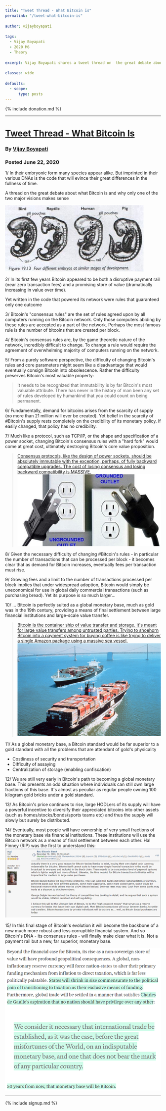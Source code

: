 ```yaml
---
title: "Tweet Thread - What Bitcoin is"
permalink: "/tweet-what-bitcoin-is"

author: vijayboyapati

tags:
  - Vijay Boyapati
  - 2020 M6
  - Theory

excerpt: Vijay Boyapati shares a tweet thread on  the great debate about what Bitcoin is and why only one of the two major visions makes sense. Posted June 22, 2020.

classes: wide

defaults:
  - scope:
      type: posts
---
```


{% include donation.md %}

***

# [Tweet Thread - What Bitcoin Is](https://twitter.com/real_vijay/status/1275290247660662785)
### By [Vijay Boyapati](https://twitter.com/real_vijay)
### Posted June 22, 2020

1/ In their embryonic form many species appear alike. But imprinted in their various DNAs is the code that will evince their great differences in the fullness of time. 

A thread on the great debate about what Bitcoin is and why only one of the two major visions makes sense

![](/assets/images/2020/m8/vb1.jpg)

2/ In its first few years Bitcoin appeared to be both a disruptive payment rail (near zero transaction fees) and a promising store of value (dramatically increasing in value over time).

Yet written in the code that powered its network were rules that guaranteed only one outcome

3/ Bitcoin's "consensus rules" are the set of rules agreed upon by all computers running on the Bitcoin network. Only those computers abiding by these rules are accepted as a part of the network. Perhaps the most famous rule is the number of bitcoins that are created per block.

4/ Bitcoin's consensus rules are, by the game theoretic nature of the network, incredibly difficult to change. To change a rule would require the agreement of overwhelming majority of computers running on the network.

5/ From a purely software perspective, the difficulty of changing Bitcoin's rules and core parameters might seem like a disadvantage that would eventually consign Bitcoin into obsolescence. Rather the difficulty preserves Bitcoin's most valuable property:

> It needs to be recognized that immutability is by far Bitcoin's most valuable attribute. There has never in the history of man been any set of rules developed by humankind that you could count on being permanent.

6/ Fundamentally, demand for bitcoins arises from the scarcity of supply (no more than 21 million will ever be created). Yet belief in the scarcity of #Bitcoin's supply rests completely on the credibility of its monetary policy. If easily changed, that policy has no credibility.

7/ Much like a protocol, such as TCP/IP, or the shape and specification of a power socket, changing Bitcoin's consensus rules with a "hard fork" would come at great cost, ultimately destroying Bitcoin's core value proposition.

> [Consensus protocols, like the design of power sockets, should be absolutely immutable with the exception, perhaps, of fully backward compatible upgrades. The cost of losing consensus and losing backward compatibility is MASSIVE.](https://twitter.com/real_vijay/status/1229808887362019328)
> ![](/assets/images/2020/m8/vb2.jpg)

8/ Given the necessary difficulty of changing #Bitcoin's rules - in particular the number of transactions that can be processed per block - it becomes clear that as demand for Bitcoin increases, eventually fees per transaction must rise.

9/ Growing fees and a limit to the number of transactions processed per block implies that under widespread adoption, Bitcoin would simply be uneconomical for use in global daily commercial transactions (such as purchasing bread). Yet its purpose is so much larger...

10/ ... Bitcoin is perfectly suited as a global monetary base, much as gold was in the 19th century, providing a means of final settlement between large financial institutions and large-scale value transfer.

> [Bitcoin is the container ship of value transfer and storage. It's meant for large value transfers among untrusted parties. Trying to shoehorn Bitcoin into a payment system for buying coffee is like trying to deliver a single Amazon package using a massive sea vessel.](https://twitter.com/real_vijay/status/1275290247660662785)
> ![](/assets/images/2020/m8/vb5.jpg)

11/ As a global monetary base, a Bitcoin standard would be far superior to a gold standard with all the problems that are attendant of gold's physicality

- Costliness of security and transportation
- Difficulty of assaying
- Centralization of storage (enabling confiscation) 

12/ We are still very early in Bitcoin's path to becoming a global monetary base. This presents an odd situation where individuals can still own large fractions of this base. It's almost as peculiar as regular people owning 100 kilogram gold bricks under a gold standard.

13/ As Bitcoin's price continues to rise, large HODLers of its supply will have a powerful incentive to diversify their appreciated bitcoins into other assets (such as homes/stocks/bonds/sports teams etc) and thus the supply will slowly but surely be distributed.

14/ Eventually, most people will have ownership of very small fractions of the monetary base via financial institutions. These institutions will use the Bitcoin network as a means of final settlement between each other. Hal Finney (RIP) was the first to understand this:
![](/assets/images/2020/m8/vb3.jpg)

15/ In this final stage of Bitcoin's evolution it will become the backbone of a new much more robust and less corruptible financial system. And so Bitcoin's DNA - its consensus rules - will finally make clear what it is. Not a payment rail but a new, far superior, monetary base.

![](/assets/images/2020/m8/vb4.jpg)


***

{% include signup.md %}
